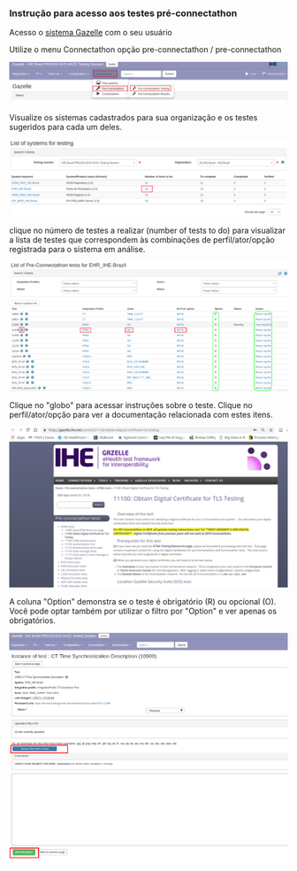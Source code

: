 ### Instrução para acesso aos testes pré-connectathon


Acesso o [sistema Gazelle](https://ihe.wustl.edu/gazelle-na/) com o seu usuário

Utilize o menu Connectathon opção pre-connectathon / pre-connectathon

![](./media/image6-1.png)

Visualize os sistemas cadastrados para sua organização e os testes sugeridos para cada um deles.

![](./media/image6-2.png)

clique no número de testes a realizar (number of tests to do) para visualizar a lista de testes que correspondem às combinações de perfil/ator/opção registrada para o sistema em análise.

![](./media/image6-3.png)

Clique no "globo" para acessar instruções sobre o teste. Clique no perfil/ator/opção para ver a documentação relacionada com estes itens. 

![](./media/image6-4.png)

A coluna "Option" demonstra se o teste é obrigatório (R) ou opcional (O). Você pode optar também por utilizar o filtro por "Option" e ver apenas os obrigatórios.

![](./media/image6-5.png)













